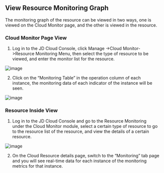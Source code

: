 ## View Resource Monitoring Graph
The monitoring graph of the resource can be viewed in two ways, one is viewed on the Cloud Monitor page, and the other is viewed in the resource.
### Cloud Monitor Page View
1. Log in to the JD Cloud Console, click Manage ->Cloud Monitor->Resource Monitoring Menu, then select the type of resource to be viewed, and enter the monitor list for the resource.

![image](https://raw.githubusercontent.com/jdcloudcom/cn/edit/image/Cloud-Monitor/yunziyuan/1.%E8%B5%84%E6%BA%90%E7%9B%91%E6%8E%A7.png)

2. Click on the “Monitoring Table” in the operation column of each instance, the monitoring data of each indicator of the instance will be seen.

![image](https://raw.githubusercontent.com/jdcloudcom/cn/edit/image/Cloud-Monitor/yunziyuan/2.%E8%B5%84%E6%BA%90%E7%9B%91%E6%8E%A7.png)

### Resource Inside View
1. Log in to the JD Cloud Console and go to the Resource Monitoring under the Cloud Monitor module, select a certain type of resource to go to the resource list of the resource, and view the details of a certain resource.

![image](https://raw.githubusercontent.com/jdcloudcom/cn/edit/image/Cloud-Monitor/yunziyuan/3.%E8%B5%84%E6%BA%90%E7%9B%91%E6%8E%A7.png)

2. On the Cloud Resource details page, switch to the “Monitoring” tab page and you will see real-time data for each instance of the monitoring metrics for that instance.
